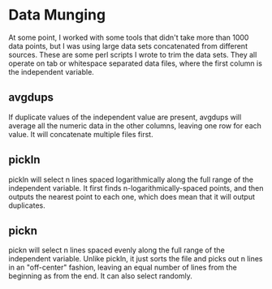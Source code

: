 Data Munging
===
At some point, I worked with some tools that didn't take more than 1000 data points, but I was using large data sets concatenated from different sources. These are some perl scripts I wrote to trim the data sets. They all operate on tab or whitespace separated data files, where the first column is the independent variable.

avgdups
---
If duplicate values of the independent value are present, avgdups will average all the numeric data in the other columns, leaving one row for each value. It will concatenate multiple files first.

pickln
---
pickln will select n lines spaced logarithmically along the full range of the independent variable. It first finds n-logarithmically-spaced points, and then outputs the nearest point to each one, which does mean that it will output duplicates.

pickn
---
pickn will select n lines spaced evenly along the full range of the independent variable. Unlike pickln, it just sorts the file and picks out n lines in an "off-center" fashion, leaving an equal number of lines from the beginning as from the end. It can also select randomly.
